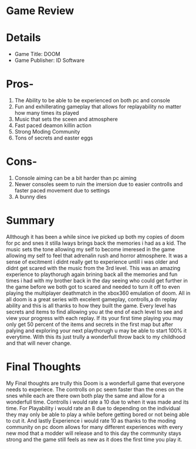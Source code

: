 # Game Review

# Details

- Game Title: DOOM
- Game Publisher: ID Software

# Pros-

1. The Ability to be able to be experienced on both pc and console
2. Fun and exhillerating gameplay that allows for replayability no matter how many times its played
3. Music that sets the sceen and atmosphere 
4. Fast paced deamon killin action
5. Strong Moding Community
6. Tons of secrets and easter eggs

# Cons-

1. Console aiming can be a bit harder than pc aiming  
2. Newer consoles seem to ruin the imersion due to easier controlls and faster paced movement due to settings
3. A bunny dies

# Summary 
 Allthough it has been a while since ive picked up both my copies of doom for pc and snes it stilla lways brings back the memories i had as a kid. The music sets the tone allowing my self to become imeresed in the game allowing my self to feel that adrenalin rush and horror atmosphere. It was a sense of excitment i didnt really get to experience untill i was older and didnt get scared with the music from the 3rd level. This was an amazing experience to playthorugh again brining back all the memories and fun times i had with my brother back in the day seeing who could get further in the game before we both got to scared and needed to turn it off to even playing the multiplayer deathmatch in the xbox360 emulation of doom. All in all doom is a great series with excelent gameplay, controlls,a dn replay ability and this is all thanks to how they built the game. Every level has secrets and items to find allowing you at the end of each level to see and view your progress with each replay. If its your first time playing you may only get 50 percent of the items and secrets in the first map but after palying and exploring your next playthorugh u may be able to start 100% it everytime. With this its just trully a wonderfull throw back to my childhood and that will never change.
 
# Final Thoughts 
  My Final thoughts are trully this Doom is a wonderfull game that everyone needs to experiece. The controlls on pc seem faster than the ones on the snes while each are there own both play the same and allow for a wonderfull time. Controlls i would rate a 10 due to when it was made and its time. For Playability i would rate an 8 due to depending on the individual they may only be able to play a while before getting bored or not being able to cut it. And lastly Experience i would rate 10 as thanks to the moding community on pc doom allows for many different experiences with every new mod that a modder will release and to this day the community stays strong and the game still feels as new as it does the first time you play it.
